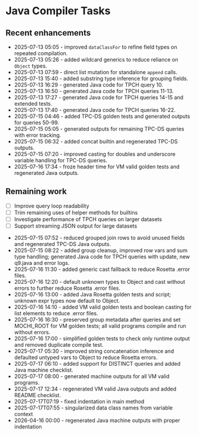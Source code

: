 # Java Compiler Tasks

## Recent enhancements
- 2025-07-13 05:05 - improved `dataClassFor` to refine field types on repeated compilation.
- 2025-07-13 05:26 - added wildcard generics to reduce reliance on `Object` types.
- 2025-07-13 07:59 - direct list mutation for standalone `append` calls.
- 2025-07-13 15:40 - added substring type inference for grouping fields.
- 2025-07-13 16:29 - generated Java code for TPCH query 10.
- 2025-07-13 16:50 - generated Java code for TPCH queries 11-13.
- 2025-07-13 17:27 - generated Java code for TPCH queries 14-15 and extended tests.
- 2025-07-13 17:40 - generated Java code for TPCH queries 16-22.
- 2025-07-15 04:46 - added TPC-DS golden tests and generated outputs for queries 50-99.
- 2025-07-15 05:05 - generated outputs for remaining TPC-DS queries with error tracking.
- 2025-07-15 06:32 - added concat builtin and regenerated TPC-DS outputs.
- 2025-07-15 07:20 - improved casting for doubles and underscore variable handling for TPC-DS queries.
- 2025-07-16 17:34 - froze header time for VM valid golden tests and regenerated Java outputs.

## Remaining work
- [ ] Improve query loop readability
- [ ] Trim remaining uses of helper methods for builtins
- [ ] Investigate performance of TPCH queries on larger datasets
- [ ] Support streaming JSON output for large datasets

- 2025-07-15 07:52 - reduced grouped join rows to avoid unused fields and regenerated TPC-DS Java outputs.
- 2025-07-15 08:22 - added group cleanup, improved row vars and sum type handling; generated Java code for TPCH queries with update, new q9.java and error logs.
- 2025-07-16 11:30 - added generic cast fallback to reduce Rosetta .error files.
- 2025-07-16 12:20 - default unknown types to Object and cast without errors to further reduce Rosetta .error files.
- 2025-07-16 13:00 - added Java Rosetta golden tests and script; unknown expr types now default to Object.
- 2025-07-16 14:10 - added VM valid golden tests and boolean casting for list elements to reduce .error files.
- 2025-07-16 16:30 - preserved group metadata after queries and set MOCHI_ROOT for VM golden tests; all valid programs compile and run without errors.
- 2025-07-16 17:00 - simplified golden tests to check only runtime output and removed duplicate compile test.
- 2025-07-17 05:30 - improved string concatenation inference and defaulted untyped vars to Object to reduce Rosetta errors.
- 2025-07-17 06:10 - added support for DISTINCT queries and added Java machine checklist.
- 2025-07-17 08:00 - generated machine outputs for all VM valid programs.
- 2025-07-17 12:34 - regenerated VM valid Java outputs and added README checklist.
- 2025-07-17T07:19 - fixed indentation in main method
- 2025-07-17T07:55 - singularized data class names from variable context
- 2026-04-16 00:00 - regenerated Java machine outputs with proper indentation
